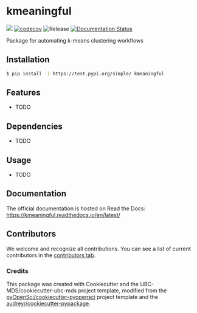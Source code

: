 # kmeaningful 

![](https://github.com/sbabicki/kmeaningful/workflows/build/badge.svg) [![codecov](https://codecov.io/gh/sbabicki/kmeaningful/branch/main/graph/badge.svg)](https://codecov.io/gh/sbabicki/kmeaningful) ![Release](https://github.com/sbabicki/kmeaningful/workflows/Release/badge.svg) [![Documentation Status](https://readthedocs.org/projects/kmeaningful/badge/?version=latest)](https://kmeaningful.readthedocs.io/en/latest/?badge=latest)

Package for automating k-means clustering workflows

## Installation

```bash
$ pip install -i https://test.pypi.org/simple/ kmeaningful
```

## Features

- TODO

## Dependencies

- TODO

## Usage

- TODO

## Documentation

The official documentation is hosted on Read the Docs: https://kmeaningful.readthedocs.io/en/latest/

## Contributors

We welcome and recognize all contributions. You can see a list of current contributors in the [contributors tab](https://github.com/sbabicki/kmeaningful/graphs/contributors).

### Credits

This package was created with Cookiecutter and the UBC-MDS/cookiecutter-ubc-mds project template, modified from the [pyOpenSci/cookiecutter-pyopensci](https://github.com/pyOpenSci/cookiecutter-pyopensci) project template and the [audreyr/cookiecutter-pypackage](https://github.com/audreyr/cookiecutter-pypackage).
